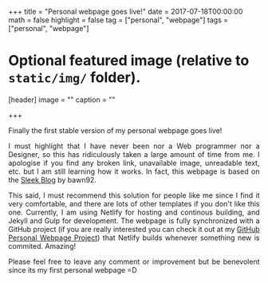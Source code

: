 +++
title = "Personal webpage goes live!"
date = 2017-07-18T00:00:00
math = false
highlight = false
tag = ["personal", "webpage"]
tags = ["personal", "webpage"]

# Optional featured image (relative to `static/img/` folder).
[header]
image = ""
caption = ""

+++

<p align="justify">
Finally the first stable version of my personal webpage goes live!
</p>
<p align="justify">
I must highlight that I have never been nor a Web programmer nor a Designer, so this has ridiculously taken a large amount of time from me. I apologise if you find any broken link, unavailable image, unreadable text, etc. but I am still learning how it works. In fact, this webpage is based on the <a href="https://github.com/bawn92/sleek_blog" target="_blank">Sleek Blog</a> by bawn92.
</p>
<p align="justify">
This said, I must recommend this solution for people like me since I find it very comfortable, and there are lots of other templates if you don't like this one. Currently, I am using Netlify for hosting and continous building, and Jekyll and Gulp for development. The webpage is fully synchronized with a GitHub project (if you are really interested you can check it out at my <a href="https://github.com/cristianrcv/personal-webpage" target="_blank">GitHub Personal Webpage Project</a>) that Netlify builds whenever something new is commited. Amazing!
</p>
<p align="justify">
Please feel free to leave any comment or improvement but be benevolent since its my first personal webpage =D
</p>

